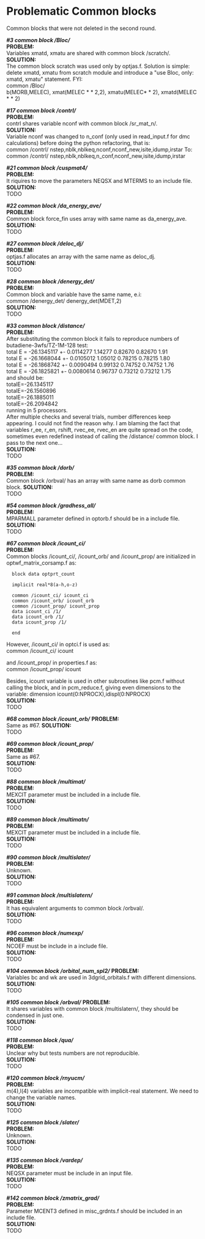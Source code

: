 # Problematic Common blocks

Common blocks that were not deleted in the second round. 

***#3 common block /Bloc/***\
**PROBLEM:** \
Variables xmatd, xmatu are shared with common block /scratch/.
\
**SOLUTION:** \
The common block scratch was used only by optjas.f. Solution is simple: delete xmatd, xmatu from scratch module and introduce a "use Bloc, only: xmatd, xmatu" statement.
FYI: \
common /Bloc/ \
b(MORB,MELEC), xmat(MELEC * * 2,2), xmatu(MELEC* * 2), xmatd(MELEC * * 2)

***#17 common block /contrl/***\
**PROBLEM:** \
contrl shares variable nconf with common block /sr_mat_n/.\
**SOLUTION:** \
Variable nconf was changed to n_conf (only used in read_input.f for dmc calculations) before doing the python refactoring, that is: \
common /contrl/ nstep,nblk,nblkeq,nconf,nconf_new,isite,idump,irstar
To:
common /contrl/ nstep,nblk,nblkeq,n_conf,nconf_new,isite,idump,irstar

***#21 common block /cuspmat4/***\
**PROBLEM:** \
It riquires to move the parameters NEQSX and MTERMS to an include file.\
**SOLUTION:** \
TODO

***#22 common block /da_energy_ave/***\
**PROBLEM:** \
Common block force_fin uses array with same name as da_energy_ave.\
**SOLUTION:** \
TODO

***#27  common block /deloc_dj/***\
**PROBLEM:** \
optjas.f allocates an array with the same name as deloc_dj.\
**SOLUTION:** \
TODO

***#28 common block /denergy_det/***\
**PROBLEM:** \
Common block and variable have the same name, e.i:\
common /denergy_det/ denergy_det(MDET,2)\
**SOLUTION:** \
TODO

***#33 common block /distance/***\
**PROBLEM:** \
After substituting the common block it fails to reproduce numbers of butadiene-3wfs/TZ-1M-128 test:\
total E = -26.1345117 +- 0.0114277 1.14277 0.82670 0.82670 1.91\
total E = -26.1668044 +- 0.0105012 1.05012 0.78215 0.78215 1.80\
total E = -26.1868742 +- 0.0090494 0.99132 0.74752 0.74752 1.76\
total E = -26.1825821 +- 0.0080614 0.96737 0.73212 0.73212 1.75\
and should be:\
totalE=-26.1345117\
totalE=-26.1560896\
totalE=-26.1885011\
totalE=-26.2094842\
running in 5 processors.\
After multiple checks and several trials, number differences keep appearing. I could not find the reason why. I am blaming the fact that variables r_ee, r_en, rshift, rvec_ee, rvec_en are quite spread on the code, sometimes even redefined instead of calling the /distance/ common block. I pass to the next one...\
**SOLUTION:** \
TODO

***#35 common block /dorb/***\
**PROBLEM:** \
 Common block /orbval/ has an array with same name as dorb common block.
**SOLUTION:** \
TODO

***#54 common block /gradhess_all/***\
**PROBLEM:** \
MPARMALL parameter defined in optorb.f should be in a include file.\
**SOLUTION:** \
TODO

***#67 common block /icount_ci/***\
**PROBLEM:** \
Common blocks /icount_ci/, /icount_orb/ and /icount_prop/ are initialized in optwf_matrix_corsamp.f as:

      block data optprt_count

      implicit real*8(a-h,o-z)

      common /icount_ci/ icount_ci
      common /icount_orb/ icount_orb
      common /icount_prop/ icount_prop
      data icount_ci /1/
      data icount_orb /1/
      data icount_prop /1/

      end
However, /icount_ci/ in optci.f is used as:\
common /icount_ci/ icount 

and /icount_prop/ in properties.f as:\
common /icount_prop/ icount

Besides, icount variable is used in other subroutines like pcm.f without calling the block, and in pcm_reduce.f, giving even dimensions to the variable:
dimension icount(0:NPROCX),idispl(0:NPROCX)\
**SOLUTION:** \
TODO

***#68 common block /icount_orb/***
**PROBLEM:** \
Same as #67.
**SOLUTION:** \
TODO

***#69 common block /icount_prop/***\
**PROBLEM:** \
Same as #67.\
**SOLUTION:** \
TODO

***#88 common block /multimat/***\
**PROBLEM:** \
MEXCIT parameter must be included in a include file.\
**SOLUTION:** \
TODO

***#89 common block /multimatn/***\
**PROBLEM:** \
MEXCIT parameter must be included in a include file.\
**SOLUTION:** \
TODO

***#90 common block /multislater/***\
**PROBLEM:** \
Unknown.\
**SOLUTION:** \
TODO

***#91 common block /multislatern/***\
**PROBLEM:** \
It has equivalent arguments to common block /orbval/.\
**SOLUTION:** \
TODO

***#96 common block /numexp/***\
**PROBLEM:** \
NCOEF must be include in a include file.\
**SOLUTION:** \
TODO

***#104 common block /orbital_num_spl2/***
**PROBLEM:** \
Variables bc and wk are used in 3dgrid_orbitals.f with different dimensions.\
**SOLUTION:** \
TODO

***#105 common block /orbval/***
**PROBLEM:** \
It shares variables with common block /multislatern/, they should be condensed in just one.\
**SOLUTION:** \
TODO

***#118 common block /qua/***\
**PROBLEM:** \
Unclear why but tests numbers are not reproducible.\
**SOLUTION:** \
TODO

***#120 common block /rnyucm/***\
**PROBLEM:** \
m(4),l(4) variables are incompatible with implicit-real statement. We need to change the variable names.\
**SOLUTION:** \
TODO

***#125 common block /slater/***\
**PROBLEM:** \
Unknown. \
**SOLUTION:** \
TODO

***#135 common block /vardep/***\
**PROBLEM:** \
NEQSX parameter must be include in an input file.\
**SOLUTION:** \
TODO

***#142 common block /zmatrix_grad/***\
**PROBLEM:** \
Parameter MCENT3 defined in misc_grdnts.f should be included in an include file.\
**SOLUTION:** \
TODO